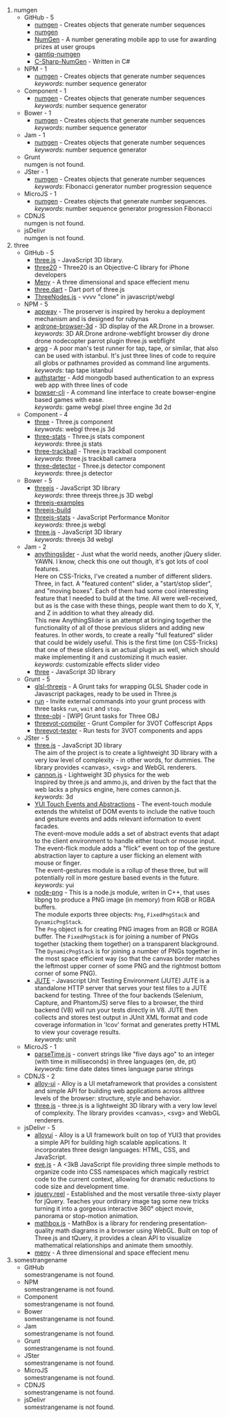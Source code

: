 1. numgen
    * GitHub - 5
        + [numgen](https://github.com/gamtiq/numgen) - Creates objects that generate number sequences
        + [numgen](https://github.com/grancier/numgen)
        + [NumGen](https://github.com/scryan7371/NumGen) - A number generating mobile app to use for awarding prizes at user groups
        + [gamtiq-numgen](https://github.com/npmcomponent/gamtiq-numgen)
        + [C-Sharp-NumGen](https://github.com/CirnoTheGenius/C-Sharp-NumGen) - Written in C#
    * NPM - 1
        + [numgen](https://npmjs.org/package/numgen) - Creates objects that generate number sequences  
          _keywords_: number sequence generator
    * Component - 1
        + [numgen](https://github.com/gamtiq/numgen) - Creates objects that generate number sequences  
          _keywords_: number sequence generator
    * Bower - 1
        + [numgen](https://github.com/gamtiq/numgen) - Creates objects that generate number sequences  
          _keywords_: number sequence generator
    * Jam - 1
        + [numgen](https://github.com/gamtiq/numgen) - Creates objects that generate number sequences  
          _keywords_: number sequence generator
    * Grunt  
        numgen is not found.
    * JSter - 1
        + [numgen](https://github.com/gamtiq/numgen) - Creates objects that generate number sequences  
          _keywords_: Fibonacci generator number progression sequence
    * MicroJS - 1
        + [numgen](https://github.com/gamtiq/numgen) - Creates objects that generate number sequences.  
          _keywords_: number sequence generator progression Fibonacci
    * CDNJS  
        numgen is not found.
    * jsDelivr  
        numgen is not found.
2. three
    * GitHub - 5
        + [three.js](http://threejs.org/) - JavaScript 3D library.
        + [three20](https://github.com/facebook/three20) - Three20 is an Objective-C library for iPhone developers
        + [Meny](http://lab.hakim.se/meny/) - A three dimensional and space effecient menu
        + [three.dart](http://threedart.github.com/three.dart/) - Dart port of three.js
        + [ThreeNodes.js](http://idflood.github.com/ThreeNodes.js/ ) - vvvv "clone" in javascript/webgl
    * NPM - 5
        + [appway](https://npmjs.org/package/appway) - The proserver is inspired by heroku a deployment mechanism and is designed for rubynas
        + [ardrone-browser-3d](https://npmjs.org/package/ardrone-browser-3d) - 3D display of the AR.Drone in a browser.  
          _keywords_: 3D AR.Drone ardrone-webflight browser diy drone drone nodecopter parrot plugin three.js webflight
        + [argg](https://npmjs.org/package/argg) - A poor man's test runner for tap, tape, or similar, that also can be used with istanbul. It's just three lines of code to require all globs or pathnames provided as command line arguments.  
          _keywords_: tap tape istanbul
        + [authstarter](https://npmjs.org/package/authstarter) - Add mongodb based authentication to an express web app with three lines of code
        + [bowser-cli](https://npmjs.org/package/bowser-cli) - A command line interface to create bowser-engine based games with ease.  
          _keywords_: game webgl pixel three engine 3d 2d
    * Component - 4
        + [three](https://github.com/cvdlab/three) - Three.js component  
          _keywords_: webgl three.js 3d
        + [three-stats](https://github.com/cvdlab/three-stats) - Three.js stats component  
          _keywords_: three.js stats
        + [three-trackball](https://github.com/cvdlab/three-trackball) - Three.js trackball component  
          _keywords_: three.js trackball camera
        + [three-detector](https://github.com/cvdlab/three-detector) - Three.js detector component  
          _keywords_: three.js detector
    * Bower - 5
        + [threejs](http://threejs.org/) - JavaScript 3D library  
          _keywords_: three threejs three.js 3D webgl
        + [threejs-examples](http://github.com/bodylabs/threejs-examples)
        + [threejs-build](http://github.com/bodylabs/threejs-build)
        + [threejs-stats](https://github.com/mrdoob/stats.js) - JavaScript Performance Monitor  
          _keywords_: three.js webgl
        + [three.js](http://threejs.org/) - JavaScript 3D library  
          _keywords_: threejs 3d webgl
    * Jam - 2
        + [anythingslider](http://css-tricks.com/3412-anythingslider-jquery-plugin/) - Just what the world needs, another jQuery slider. YAWN. I know, check this one out though, it's got lots of cool features.  
Here on CSS-Tricks, I've created a number of different sliders. Three, in fact. A "featured content" slider, a "start/stop slider", and "moving boxes". Each of them had some cool interesting feature that I needed to build at the time. All were well-received, but as is the case with these things, people want them to do X, Y, and Z in addition to what they already did.  
This new AnythingSlider is an attempt at bringing together the functionality of all of those previous sliders and adding new features. In other words, to create a really "full featured" slider that could be widely useful. This is the first time (on CSS-Tricks) that one of these sliders is an actual plugin as well, which should make implementing it and customizing it much easier.  
          _keywords_: customizable effects slider video
        + [three](http://threejs.org) - JavaScript 3D library
    * Grunt - 5
        + [glsl-threejs](https://npmjs.org/package/grunt-glsl-threejs) - A Grunt taks for wrapping GLSL Shader code in Javascript packages, ready to be used in Three.js
        + [run](https://npmjs.org/package/grunt-run) - Invite external commands into your grunt process with three tasks `run`, `wait` and `stop`.
        + [three-obj](https://npmjs.org/package/grunt-three-obj) - [WIP] Grunt tasks for Three OBJ
        + [threevot-compiler](https://npmjs.org/package/grunt-threevot-compiler) - Grunt Compiler for 3VOT Coffescript Apps
        + [threevot-tester](https://npmjs.org/package/grunt-threevot-tester) - Run tests for 3VOT components and apps
    * JSter - 5
        + [three.js](http://threejs.org/) - JavaScript 3D library  
The aim of the project is to create a lightweight 3D library with a very low level of complexity - in other words, for dummies. The library provides &lt;canvas&gt;, &lt;svg&gt; and WebGL renderers.
        + [cannon.js](http://schteppe.github.com/cannon.js) - Lightweight 3D physics for the web  
Inspired by three.js and ammo.js, and driven by the fact that the web lacks a physics engine, here comes cannon.js.  
          _keywords_: 3d
        + [YUI Touch Events and Abstractions](http://yuilibrary.com/yui/docs/event/touch.html) - The event-touch module extends the whitelist of DOM events to include the native touch and gesture events and adds relevant information to event facades.  
The event-move module adds a set of abstract events that adapt to the client environment to handle either touch or mouse input.  
The event-flick module adds a "flick" event on top of the gesture abstraction layer to capture a user flicking an element with mouse or finger.  
The event-gestures module is a rollup of these three, but will potentially roll in more gesture based events in the future.  
          _keywords_: yui
        + [node-png](http://www.catonmat.net) - This is a node.js module, writen in C++, that uses libpng to produce a PNG
image (in memory) from RGB or RGBA buffers.  
The module exports three objects: `Png`, `FixedPngStack` and `DynamicPngStack`.  
The `Png` object is for creating PNG images from an RGB or RGBA buffer.
The `FixedPngStack` is for joining a number of PNGs together (stacking them
together) on a transparent blackground.
The `DynamicPngStack` is for joining a number of PNGs together in the most
space efficient way (so that the canvas border matches the leftmost upper corner
of some PNG and the rightmost bottom corner of some PNG).
        + [JUTE](https://github.com/zzo/JUTE) - Javascript Unit Testing Environment (JUTE)
JUTE is a standalone HTTP server that serves your test files to a JUTE backend for testing. Three of the four backends (Selenium, Capture, and PhantomJS) serve files to a browser, the third backend (V8) will run your tests directly in V8. JUTE then collects and stores test output in JUnit XML format and code coverage information in 'lcov' format and generates pretty HTML to view your coverage results.  
          _keywords_: unit
    * MicroJS - 1
        + [parseTime.js](https://github.com/SimonWaldherr/parseTime.js) - convert strings like "five days ago" to an integer (with time in milliseconds) in three languages (en, de, pt)  
          _keywords_: time date dates times language parse strings
    * CDNJS - 2
        + [alloy-ui](https://github.com/liferay/alloy-ui) - Alloy is a UI metaframework that provides a consistent and simple API for building web applications across allthree levels of the browser: structure, style and behavior.
        + [three.js](http://threejs.org/) - three.js is a lightweight 3D library with a very low level of complexity. The library provides &lt;canvas&gt;, &lt;svg&gt; and WebGL renderers.
    * jsDelivr - 5
        + [alloyui](http://alloyui.com/) - Alloy is a UI framework built on top of YUI3 that provides a simple API for building high scalable applications. It incorporates three design languages: HTML, CSS, and JavaScript.
        + [eve.js](http://evejs.com/) - A &lt;3kB JavaScript file providing three simple methods to organize code into CSS namespaces which magically restrict code to the current context, allowing for dramatic reductions to code size and development time.
        + [jquery.reel](http://www.reel360.org/) - Established and the most versatile three-sixty player for jQuery. Teaches your ordinary image tag some new tricks turning it into a gorgeous interactive 360° object movie, panorama or stop-motion animation.
        + [mathbox.js](https://github.com/unconed/MathBox.js) - MathBox is a library for rendering presentation-quality math diagrams in a browser using WebGL. Built on top of Three.js and tQuery, it provides a clean API to visualize mathematical relationships and animate them smoothly.
        + [meny](http://lab.hakim.se/meny/) - A three dimensional and space effecient menu
3. somestrangename
    * GitHub  
        somestrangename is not found.
    * NPM  
        somestrangename is not found.
    * Component  
        somestrangename is not found.
    * Bower  
        somestrangename is not found.
    * Jam  
        somestrangename is not found.
    * Grunt  
        somestrangename is not found.
    * JSter  
        somestrangename is not found.
    * MicroJS  
        somestrangename is not found.
    * CDNJS  
        somestrangename is not found.
    * jsDelivr  
        somestrangename is not found.